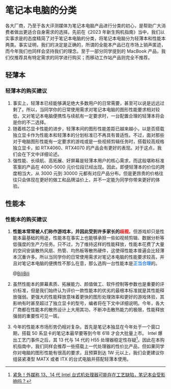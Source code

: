 # 笔记本电脑的分类

各大厂商，乃至于各大评测媒体为笔记本电脑产品进行分类的初心，是帮助广大消费者做出更适合自身需求的选择。先前在《2023 年新生购机指南》当中，我们以实事求是的态度精简了对于笔记本电脑的分类，将笔记本电脑分为轻薄本和性能本两类。事实证明，我们的决定是正确的，所谓的全能本产品已在市场上销声匿迹，而今年我们也同样会坚持我们的理念。至于一部分同学提到的 MacBook 产品，我们仅推荐具有特定需求的同学进行购买；而移动工作站产品则完全不推荐。

## 轻薄本

### 轻薄本的购买建议

1. 事实上，轻薄本已经能够满足绝大多数用户的日常需要，甚至可以说是远远过剩了。所以，当同学你的日常使用需求对笔记本电脑的图形性能要求相对较低，又对笔记本电脑便携性与续航有一定要求时，一台配置合理的轻薄本将会是你的不二选择。
2. 随着核芯显卡性能的进步，轻薄本间的图形性能差距已越来越小，以是否搭载独立显卡作为性能本和轻薄本的分划标准已不再具有普适性。不过，面对那些对于电脑图形性能有一定要求的游戏或是一些视频剪辑任务时，搭载较高规格独立显卡，如 RTX4060、RTX4070 的产品会有更好的表现。对于这点，我们会在下文中详细论述。
3. 强性能、长续航、高拓展、好屏幕是轻薄本用户的核心需求，而这般堪称标准答案的产品在 4000-5000 元价位段已经出现。因此，即便轻薄本的价位的跨度相当大，从 3000 元到 30000 元都有对应产品分布。但是更昂贵的价格往往只会体现在更好的做工和品牌溢价上，并不一定能为同学你带来更好的体验。

## 性能本

### 性能本的购买建议

1. **性能本常常被人们称作游戏本，并因此受到许多家长的<font color=red>歧视</font>**，但游戏却只是性能本最基础的用途，性能本在事实上也能够承担一些如视频剪辑、数据分析等低强度的生产力任务。只不过，为了维持这样的性能释放，性能本花费了大量的空间安装散热风扇、热管、均热板等散热硬件，这使得性能本普遍会比轻薄本沉重许多。所以当同学你的日常使用需求对笔记本电脑的性能要求较高，并且对笔记本电脑的便携性不那么在意，那么选购一台性能本是<b><font color=#2d85f0>正当合理</font></b>的。

   @[BiliBili](BV1CufHYpEms)

2. 虽然性能本的屏幕素质、拓展能力、颜值做工、软件控制等参数也是重要的评价标准，但是我们始终认为评价一款性能本的优劣的最根本标准就是其性能释放强弱。更强大的性能释放意味着更快的图形处理效率和更好的游戏体验，其影响有时甚至超过了独立显卡的型号，编者将在下文中详细说明。今年，各大厂商都在性能本的散热设计上大用其功，不断冲击散热能力的极限，性能释放强弱的重要性可见一斑。
3. 今年的性能本市场形势仍相对复杂。首先是笔记本独显在今年处于一个窗口期，搭载 50 系显卡的笔记本最早要等到今年 618 才会大批量上市。 Intel 爆出工艺门事件之后，其 13 代与 14 代的 H55 处理器稳定性存疑[^1]。因此在本购机指南中，我们同样会推荐一些搭载上一代处理器的性价比产品，但如果同学你对电脑的图形性能有很高的要求，且预算到达 1W 元以上，我们会更建议你组装紧凑型 MATX 或者 ITX 的台式电脑并搭配轻薄本使用。

[^1]: [紧急！外媒称 13、14 代 Intel 台式机处理器可能存在工艺缺陷，笔记本会受影响吗？](https://www.bilibili.com/video/BV1Tf421B7mR)
